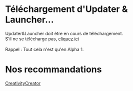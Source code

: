 # Téléchargement d'Updater & Launcher...
Updater&Launcher doit être en cours de téléchargement.<br>
S'il ne se télécharge pas, [cliquez ici](lastest.exe)<br>
<br>
Rappel : Tout cela n'est qu'en Alpha 1.<br>

# Nos recommandations
<link href='https://superatraction.github.io/Css/Base.css' rel='stylesheet' type='text/css'/><a href="superatraction.github.io/CreativityCreator/Downolad/Updater&Launcher/">CreativityCreator</a><br>
